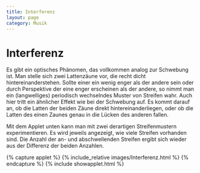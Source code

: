 ```yaml
---
title: Interferenz
layout: page
category: Musik
---
```

<script language="JavaScript" type="text/javascript">
		function doScript(c)
		{
			cdy.evokeCS(c);
		};
               cc='"';
</script>


# Interferenz

Es gibt ein optisches Phänomen, das vollkommen analog zur Schwebung ist.
Man stelle sich zwei Lattenzäune vor, die recht dicht hintereinanderstehen.
Sollte einer ein wenig enger als der andere sein oder durch Perspektive der eine
enger erscheinen als der andere,
so nimmt man ein (langwelliges) periodisch wechselndes Muster von Streifen
wahr. Auch hier tritt ein ähnlicher Effekt wie bei der Schwebung auf. Es kommt darauf an, ob die Latten der beiden
Zäune direkt hintereinanderliegen, oder ob die Latten des einen Zaunes genau in die Lücken des anderen fallen.

Mit dem Applet unten kann man mit zwei derartigen Streifenmustern experimentieren.
Es wird jeweils angezeigt, wie viele Streifen vorhanden sind.
Die Anzahl der an- und  abschwellenden Streifen ergibt sich wieder aus der Differenz der beiden Anzahlen.

{% capture applet %} {% include_relative images/Interferenz.html %} {% endcapture %}
{% include showapplet.html %}
